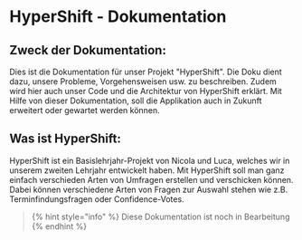 # HyperShift - Dokumentation

## Zweck der Dokumentation:

Dies ist die Dokumentation für unser Projekt "HyperShift". Die Doku dient dazu, unsere Probleme, Vorgehensweisen usw. zu beschreiben. Zudem wird hier auch unser Code und die Architektur von HyperShift erklärt. Mit Hilfe von dieser Dokumentation, soll die Applikation auch in Zukunft erweitert oder gewartet werden können.

## Was ist HyperShift:

HyperShift ist ein Basislehrjahr-Projekt von Nicola und Luca, welches wir in unserem zweiten Lehrjahr entwickelt haben. Mit HyperShift soll man ganz einfach verschieden Arten von Umfragen erstellen und verschicken können. Dabei können verschiedene Arten von Fragen zur Auswahl stehen wie z.B. Terminfindungsfragen oder Confidence-Votes.

> {% hint style="info" %}
Diese Dokumentation ist noch in Bearbeitung
{% endhint %}

<!--stackedit_data:
eyJoaXN0b3J5IjpbLTIxNTc5ODMxNyw3MDc5MTk1OTRdfQ==
-->
